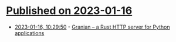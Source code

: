 # [Published on 2023-01-16](index.md)

* [2023-01-16, 10:29:50](https://news.ycombinator.com/item?id=34399125) - [Granian – a Rust HTTP server for Python applications](https://github.com/emmett-framework/granian)
